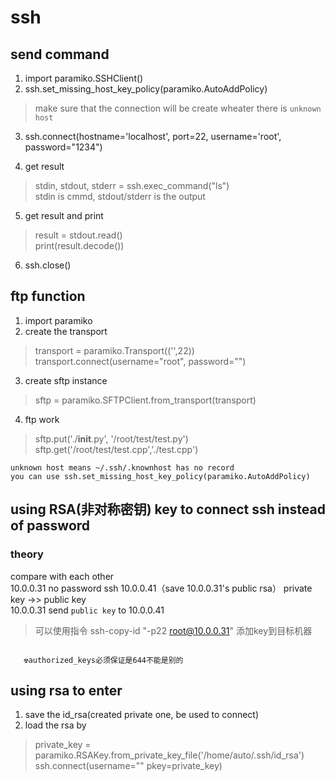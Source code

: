 # ssh
## send command
1. import paramiko.SSHClient()
2. ssh.set_missing_host_key_policy(paramiko.AutoAddPolicy)
  > make sure that the connection will be create wheater there is `unknown host`
3. ssh.connect(hostname='localhost', port=22, username='root', password="1234")

4. get result 
  >stdin, stdout, stderr  = ssh.exec_command("ls")  
  >stdin is cmmd, stdout/stderr is the output
5. get result and print
  >result = stdout.read()  
  >print(result.decode())
6. ssh.close()
## ftp function
1. import paramiko
2. create the transport
  >transport = paramiko.Transport(('',22))  
  >transport.connect(username="root", password="")
3. create sftp instance
  >sftp = paramiko.SFTPClient.from_transport(transport)
4. ftp work
  >sftp.put('./__init__.py', '/root/test/test.py')  
  >sftp.get('/root/test/test.cpp','./test.cpp')
  
  ```
  unknown host means ~/.ssh/.knownhost has no record
  you can use ssh.set_missing_host_key_policy(paramiko.AutoAddPolicy)
  ```
 
 ## using RSA(非对称密钥) key to connect ssh instead of password
 ### theory
 compare with each other  
 10.0.0.31           no password ssh         10.0.0.41（save 10.0.0.31's public rsa）
 private key         ->>                  public key  
 10.0.0.31 send `public key` to 10.0.0.41
 > 可以使用指令 ssh-copy-id "-p22 root@10.0.0.31" 添加key到目标机器
 ```
    
    ☢authorized_keys必须保证是644不能是别的
 ```
 ## using rsa to enter
 1. save the id_rsa(created private one, be used to connect)
 2. load the rsa by
 >private_key = paramiko.RSAKey.from_private_key_file('/home/auto/.ssh/id_rsa')   
 >ssh.connect(username="" pkey=private_key)
